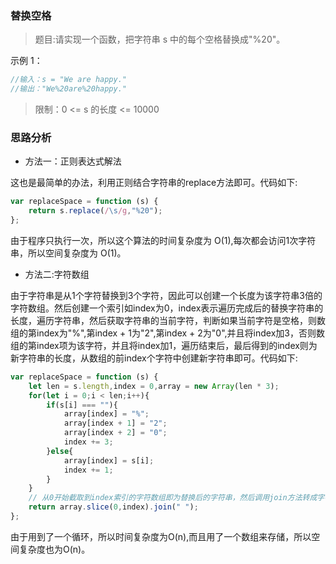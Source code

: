 ### 替换空格

> 题目:请实现一个函数，把字符串 s 中的每个空格替换成"%20"。

示例 1：

```js
//输入：s = "We are happy."
//输出："We%20are%20happy."
```

> 限制：0 <= s 的长度 <= 10000

### 思路分析

- 方法一：正则表达式解法

这也是最简单的办法，利用正则结合字符串的replace方法即可。代码如下:

```js
var replaceSpace = function (s) {
    return s.replace(/\s/g,"%20");
};
```

由于程序只执行一次，所以这个算法的时间复杂度为 O(1),每次都会访问1次字符串，所以空间复杂度为 O(1)。

- 方法二:字符数组

由于字符串是从1个字符替换到3个字符，因此可以创建一个长度为该字符串3倍的字符数组。然后创建一个索引如index为0，index表示遍历完成后的替换字符串的长度，遍历字符串，然后获取字符串的当前字符，判断如果当前字符是空格，则数组的第index为"%",第index + 1为"2",第index + 2为"0",并且将index加3，否则数组的第index项为该字符，并且将index加1，遍历结束后，最后得到的index则为新字符串的长度，从数组的前index个字符中创建新字符串即可。代码如下:

```js
var replaceSpace = function (s) {
    let len = s.length,index = 0,array = new Array(len * 3);
    for(let i = 0;i < len;i++){
        if(s[i] === ""){
            array[index] = "%";
            array[index + 1] = "2";
            array[index + 2] = "0";
            index += 3;
        }else{
            array[index] = s[i];
            index += 1;
        }
    }
    // 从0开始截取到index索引的字符数组即为替换后的字符串，然后调用join方法转成字符串，注意这里的参数必须是空字符串。
    return array.slice(0,index).join(" ");
};
```

由于用到了一个循环，所以时间复杂度为O(n),而且用了一个数组来存储，所以空间复杂度也为O(n)。

